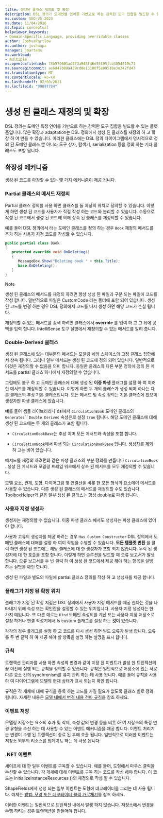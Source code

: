 ```yaml
---
title: 생성된 클래스 재정의 및 확장
description: DSL 정의가 도메인별 언어를 기반으로 하는 강력한 도구 집합을 빌드할 수 있는 플랫폼에 대해 알아봅니다.
ms.custom: SEO-VS-2020
ms.date: 11/04/2016
ms.topic: conceptual
helpviewer_keywords:
- Domain-Specific Language, providing overridable classes
author: JoshuaPartlow
ms.author: joshuapa
manager: jmartens
ms.workload:
- multiple
ms.openlocfilehash: 78b570601ad273a948f46d95105fcd4054419c71
ms.sourcegitcommit: ae6d47b09a439cd0e13180f5e89510e3e347fd47
ms.translationtype: MT
ms.contentlocale: ko-KR
ms.lasthandoff: 02/08/2021
ms.locfileid: "99897784"
---
```

# <a name="override-and-extend-the-generated-classes"></a>생성 된 클래스 재정의 및 확장

DSL 정의는 도메인 특정 언어를 기반으로 하는 강력한 도구 집합을 빌드할 수 있는 플랫폼입니다. 많은 확장과 adaptation는 DSL 정의에서 생성 된 클래스를 재정의 하 고 확장 하 여 만들 수 있습니다. 이러한 클래스에는 DSL 정의 다이어그램에서 명시적으로 정의 된 도메인 클래스 뿐 아니라 도구 상자, 탐색기, serialization 등을 정의 하는 기타 클래스도 포함 됩니다.

## <a name="extensibility-mechanisms"></a>확장성 메커니즘

생성 된 코드를 확장할 수 있는 몇 가지 메커니즘이 제공 됩니다.

### <a name="override-methods-in-a-partial-class"></a>Partial 클래스의 메서드 재정의

Partial 클래스 정의를 사용 하면 클래스를 둘 이상의 위치로 정의할 수 있습니다. 이렇게 하면 생성 된 코드를 사용자가 직접 작성 하는 코드와 분리할 수 있습니다. 수동으로 작성 된 코드에서 생성 된 코드에 의해 상속 된 클래스를 재정의할 수 있습니다.

예를 들어 DSL 정의에서 라는 도메인 클래스를 정의 하는 경우 `Book` 재정의 메서드를 추가 하는 사용자 지정 코드를 작성할 수 있습니다.

```csharp
public partial class Book
{
   protected override void OnDeleting()
   {
      MessageBox.Show("Deleting book " + this.Title);
      base.OnDeleting();
   }
}
```

> [!NOTE]
> 생성 된 클래스의 메서드를 재정의 하려면 항상 생성 된 파일과 구분 되는 파일에 코드를 작성 합니다. 일반적으로 파일은 CustomCode 라는 폴더에 포함 되어 있습니다. 생성 된 코드를 변경 하는 경우 DSL 정의에서 코드를 다시 생성 하면 해당 코드가 손실 됩니다.

재정의할 수 있는 메서드를 검색 하려면 클래스에서 **override** 를 입력 하 고 그 뒤에 공백을 입력 합니다. IntelliSense 도구 설명에서 재정의할 수 있는 메서드를 알려 줍니다.

### <a name="double-derived-classes"></a>Double-Derived 클래스

생성 된 클래스에 있는 대부분의 메서드는 모델링 네임 스페이스의 고정 클래스 집합에서 상속 됩니다. 그러나 일부 메서드는 생성 된 코드에 정의 되어 있습니다. 일반적으로 이것은 재정의할 수 없음을 의미 합니다. 동일한 클래스의 다른 부분 정의에 정의 된 메서드를 partial 클래스 하나에서 재정의할 수 없습니다.

그럼에도 불구 하 고 도메인 클래스에 대해 생성 된 **이중 파생** 플래그를 설정 하 여 이러한 메서드를 재정의할 수 있습니다. 이렇게 하면 두 개의 클래스가 생성 되며 하나는 다른 클래스의 추상 기본 클래스입니다. 모든 메서드 및 속성 정의는 기본 클래스에 있으며 생성자만 파생 클래스에 있습니다.

예를 들어 샘플 라이브러리나 dsl에서 `CirculationBook` 도메인 클래스의 `Generates``Double Derived` 속성은로 설정 `true` 됩니다. 해당 도메인 클래스에 대해 생성 된 코드에는 두 개의 클래스가 포함 됩니다.

- `CirculationBookBase`는 추상 이며 모든 메서드와 속성을 포함 합니다.

- `CirculationBook`에서 파생 되는 `CirculationBookBase` 입니다. 생성자를 제외 하 고는 비어 있습니다.

메서드를 재정의 하려면와 같은 파생 클래스의 부분 정의를 만듭니다 `CirculationBook` . 생성 된 메서드와 모델링 프레임 워크에서 상속 된 메서드를 모두 재정의할 수 있습니다.

모델 요소, 관계, 도형, 다이어그램 및 연결선을 비롯 한 모든 형식의 요소에이 메서드를 사용할 수 있습니다. 다른 생성 된 클래스의 메서드를 재정의할 수도 있습니다. ToolboxHelper와 같은 일부 생성 된 클래스는 항상 double로 파생 됩니다.

### <a name="custom-constructors"></a>사용자 지정 생성자

생성자는 재정의할 수 없습니다. 이중 파생 클래스 에서도 생성자는 파생 클래스에 있어야 합니다.

사용자 고유의 생성자를 제공 하려는 경우 `Has Custom Constructor` DSL 정의에서 도메인 클래스에 대해를 설정 하 여이 작업을 수행할 수 있습니다. **모든 템플릿 변환** 을 클릭 하면 생성 된 코드에는 해당 클래스에 대 한 생성자가 포함 되지 않습니다. 누락 된 생성자에 대 한 호출을 포함 합니다. 이렇게 하면 솔루션을 빌드할 때 오류 보고서가 발생 합니다. 오류 보고서를 두 번 클릭 하 여 생성 된 코드에서 제공 해야 하는 항목을 설명 하는 설명을 확인 합니다.

생성 된 파일과 별도의 파일에 partial 클래스 정의를 작성 하 고 생성자를 제공 합니다.

### <a name="flagged-extension-points"></a>플래그가 지정 된 확장 위치

플래그가 지정 된 확장 지점은 DSL 정의에서 사용자 지정 메서드를 제공 한다는 것을 나타내기 위해 속성 또는 확인란을 설정할 수 있는 위치입니다. 사용자 지정 생성자는 한 가지 예입니다. 또 다른 예로는 `Kind` 도메인 속성의를 계산 또는 사용자 지정 저장소로 설정 하거나 연결 작성기에서 Is custom 플래그를 설정 하는 **것이** 있습니다.

각각의 경우 플래그를 설정 하 고 코드를 다시 생성 하면 빌드 오류가 발생 합니다. 오류를 두 번 클릭 하 여 제공 해야 할 항목을 설명 하는 설명을 표시 합니다.

### <a name="rules"></a>규칙

트랜잭션 관리자를 사용 하면 속성의 변경과 같이 지정 된 이벤트가 발생 한 트랜잭션의 끝 이전에 실행 되는 규칙을 정의할 수 있습니다. 규칙은 일반적으로 저장소에 있는 서로 다른 요소 간의 synchronism를 유지 관리 하는 데 사용 됩니다. 예를 들어 규칙을 사용 하 여 다이어그램에 모델의 현재 상태가 표시 되는지 확인 합니다.

규칙은 각 개체에 대해 규칙을 등록 하는 코드를 가질 필요가 없도록 클래스 별로 정의 됩니다. 자세한 내용은 [모델 내에서 변경 내용 전파 규칙](../modeling/rules-propagate-changes-within-the-model.md)을 참조 하세요.

### <a name="store-events"></a>이벤트 저장

모델링 저장소는 요소의 추가 및 삭제, 속성 값의 변경 등을 비롯 하 여 저장소의 특정 변경 유형을 수신 하는 데 사용할 수 있는 이벤트 메커니즘을 제공 합니다. 이벤트 처리기는 변경이 수행 된 트랜잭션이 종료 된 후에 호출 됩니다. 일반적으로 이러한 이벤트는 저장소 외부의 리소스를 업데이트 하는 데 사용 됩니다.

### <a name="net-events"></a>.NET 이벤트

셰이프에 대 한 일부 이벤트를 구독할 수 있습니다. 예를 들어, 도형에서 마우스 클릭을 수신할 수 있습니다. 각 개체에 대해 이벤트를 구독 하는 코드를 작성 해야 합니다. 이 코드는 InitializeInstanceResources ()의 재정의로 작성 될 수 있습니다.

ShapeFields에서 생성 되는 일부 이벤트는 도형에 데코레이터을 그리는 데 사용 됩니다. 예제는 [방법: 모양 또는 데코레이터 클릭 가로채기](../modeling/how-to-intercept-a-click-on-a-shape-or-decorator.md)를 참조 하세요.

이러한 이벤트는 일반적으로 트랜잭션 내에서 발생 하지 않습니다. 저장소에서 변경을 수행 하려는 경우 트랜잭션을 만들어야 합니다.
